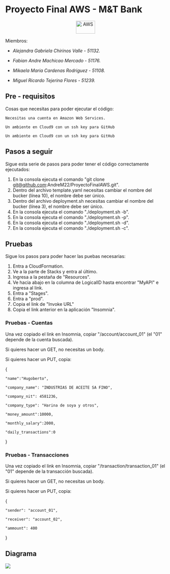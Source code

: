 # Proyecto Final AWS - M&T Bank
<p align="center">
  <img title="AWS" src="https://raw.githubusercontent.com/Thomas-George-T/Thomas-George-T/master/assets/aws.svg" width="60" height="40" />
</p>   

Miembros:

- _Alejandra Gabriela Chirinos Valle - 51132._

- _Fabian Andre Machicao Mercado - 51176._

- _Mikaela Maria Cardenas Rodriguez - 51108._

- _Miguel Ricardo Tejerina Flores - 51239._

## Pre - requisitos
Cosas que necesitas para poder ejecutar el código:
```
Necesitas una cuenta en Amazon Web Services.
```
```
Un ambiente en Cloud9 con un ssh key para GitHub
```
```
Un ambiente en Cloud9 con un ssh key para GitHub
```

## Pasos a seguir
Sigue esta serie de pasos para poder tener el código correctamente ejecutados:

1. En la consola ejecuta el comando "git clone git@github.com:AndreM22/ProyectoFinalAWS.git".
2. Dentro del archivo template.yaml necesitas cambiar el nombre del bucker (línea 10), el nombre debe ser único.
3. Dentro del archivo deployment.sh necesitas cambiar el nombre del bucker (línea 3), el nombre debe ser único.
4. En la consola ejecuta el comando "./deployment.sh -b".
5. En la consola ejecuta el comando "./deployment.sh -p".
6. En la consola ejecuta el comando "./deployment.sh -d".
7. En la consola ejecuta el comando "./deployment.sh -c".

## Pruebas
Sigue los pasos para poder hacer las puebas necesarias:

1. Entra a CloudFormation. 
2. Ve a la parte de Stacks y entra al último.
3. Ingresa a la pestaña de "Resources".
4. Ve hacia abajo en la columna de LogicalID hasta encontrar "MyAPI" e ingresa al link.
5. Entra a "Stages".
6. Entra a "prod".
7. Copia el link de "Invoke URL"
8. Copia el link anterior en la aplicación "Insomnia".

### Pruebas - Cuentas 

Una vez copiado el link en Insomnia, copiar "/account/account_01" (el "01" depende de la cuenta buscada).

Si quieres hacer un GET, no necesitas un body.

Si quieres hacer un PUT, copia:

>
{
   
    "name":"Hugoberto",
    
    "company_name": "INDUSTRIAS DE ACEITE SA FINO",
    
    "company_nit": 4581236,
    
    "company_type": "Harina de soya y otros",
    
    "money_amount":10000,
    
    "monthly_salary":2000,
    
    "daily_transactions":0
   
  }

### Pruebas - Transacciones 

Una vez copiado el link en Insomnia, copiar "/transaction/transaction_01" (el "01" depende de la transacción buscada).

Si quieres hacer un GET, no necesitas un body.

Si quieres hacer un PUT, copia:
>
{

    "sender": "account_01",
    
    "receiver": "account_02",
    
    "ammount": 400
    
}

## Diagrama

<img src="https://imgur.com/CrsbVk7">


